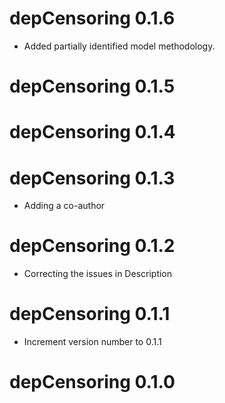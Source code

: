 # depCensoring 0.1.6

* Added partially identified model methodology.

# depCensoring 0.1.5

# depCensoring 0.1.4

# depCensoring 0.1.3

* Adding a co-author

# depCensoring 0.1.2

* Correcting the issues in Description

# depCensoring 0.1.1

* Increment version number to 0.1.1

# depCensoring 0.1.0
